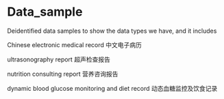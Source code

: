 # Data_sample
Deidentified data samples to show the data types we have, and it includes

Chinese electronic medical record 中文电子病历

ultrasonography report 超声检查报告

nutrition consulting report 营养咨询报告

dynamic blood glucose monitoring and diet record 动态血糖监控及饮食记录
